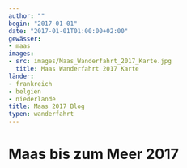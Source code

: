 ```yaml
---
author: ""
begin: "2017-01-01"
date: "2017-01-01T01:00:00+02:00"
gewässer:
- maas
images:
- src: images/Maas_Wanderfahrt_2017_Karte.jpg
  title: Maas Wanderfahrt 2017 Karte
länder:
- frankreich
- belgien
- niederlande
title: Maas 2017 Blog
typen: wanderfahrt
---
```



# Maas bis zum Meer 2017


